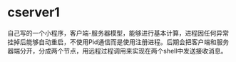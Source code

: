 # cserver1
自己写的一个小程序，客户端-服务器模型，能够进行基本计算，进程因任何异常挂掉后能够自动重启，不使用Pid通信而是使用注册进程。后期会把客户端和服务器端分开，分成两个节点，用远程过程调用来实现在两个shell中发送接收消息。

